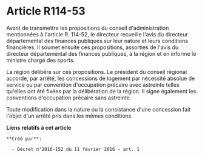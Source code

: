 # Article R114-53

Avant de transmettre les propositions du conseil d'administration mentionnées à l'article R. 114-52, le directeur recueille
l'avis du directeur départemental des finances publiques sur leur nature et leurs conditions financières. Il soumet ensuite
ces propositions, assorties de l'avis du directeur départemental des finances publiques, à la région et en informe le
ministre chargé des sports. 

La région délibère sur ces propositions. Le président du conseil régional accorde, par arrêté, les concessions de logement
par nécessité absolue de service ou par convention d'occupation précaire avec astreinte telles qu'elles ont été fixées par la
délibération de la région. Il signe également les conventions d'occupation précaire sans astreinte. 

Toute modification dans la nature ou la consistance d'une concession fait l'objet d'un arrêté pris dans les mêmes conditions.

**Liens relatifs à cet article**

	**Créé par**:

	  - Décret n°2016-152 du 11 février 2016 - art. 1
